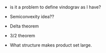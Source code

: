 - is it a problem to define vindograv as I have?

- Semiconvexity idea??

- Delta theorem

- 3/2 theorem

- What structure makes product set large.
